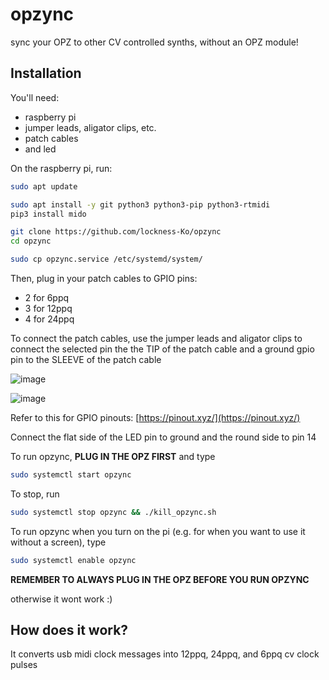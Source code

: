 # opzync

sync your OPZ to other CV controlled synths, without an OPZ module!

## Installation

You'll need:

- raspberry pi
- jumper leads, aligator clips, etc.
- patch cables
- and led

On the raspberry pi, run:

```bash
sudo apt update

sudo apt install -y git python3 python3-pip python3-rtmidi
pip3 install mido

git clone https://github.com/lockness-Ko/opzync
cd opzync

sudo cp opzync.service /etc/systemd/system/
```

Then, plug in your patch cables to GPIO pins:

- 2 for 6ppq
- 3 for 12ppq
- 4 for 24ppq

To connect the patch cables, use the jumper leads and aligator clips to 
connect the selected pin the the TIP of the patch cable and a ground gpio 
pin to the SLEEVE of the patch cable

![image](https://user-images.githubusercontent.com/42625905/213072088-2e29ab1d-72bf-4c7a-a987-b1165d24daec.png)

![image](https://user-images.githubusercontent.com/42625905/213070313-bff836af-b559-4954-94d6-59e6ec0c85a6.png)

Refer to this for GPIO pinouts: [https://pinout.xyz/](https://pinout.xyz/)

Connect the flat side of the LED pin to ground and the round side to pin 14

To run opzync, **PLUG IN THE OPZ FIRST** and type

```bash
sudo systemctl start opzync
```

To stop, run

```bash
sudo systemctl stop opzync && ./kill_opzync.sh
```

To run opzync when you turn on the pi (e.g. for when you want to use it 
without a screen), type

```bash
sudo systemctl enable opzync
```

**REMEMBER TO ALWAYS PLUG IN THE OPZ BEFORE YOU RUN OPZYNC**

otherwise it wont work :)

## How does it work?

It converts usb midi clock messages into 12ppq, 24ppq, and 6ppq cv clock pulses
